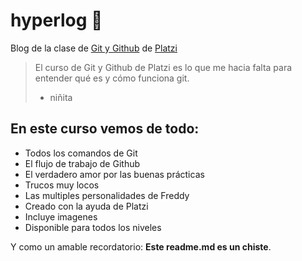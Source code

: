 # hyperlog 🚀
Blog de la clase de [Git y Github](http://platzi.com/cursos/git-github/ "Git y Github") de [Platzi](http://platzi.com "Platzi")
> El curso de Git y Github de Platzi es lo que me hacia falta para entender qué es y cómo funciona git. 
> - niñita

## En este curso vemos de todo:
* Todos los comandos de Git
* El flujo de trabajo de Github
* El verdadero amor por las buenas prácticas
* Trucos muy locos
* Las multiples personalidades de Freddy
* Creado con la ayuda de Platzi
* Incluye imagenes
* Disponible para todos los niveles

Y como un amable recordatorio: **Este readme.md es un chiste**.